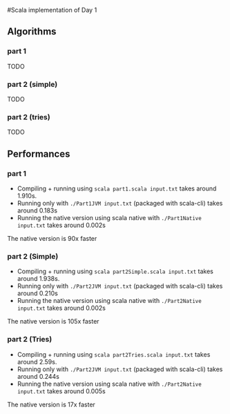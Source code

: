 #Scala implementation of Day 1

## Algorithms
### part 1
TODO
### part 2 (simple)
TODO
### part 2 (tries)
TODO

## Performances
### part 1
- Compiling + running using `scala part1.scala input.txt` takes around 1.910s.
- Running only with `./Part1JVM input.txt` (packaged with scala-cli) takes around 0.183s
- Running the native version using scala native with `./Part1Native input.txt` takes around 0.002s

The native version is 90x faster

### part 2 (Simple)
- Compiling + running using `scala part2Simple.scala input.txt` takes around 1.938s.
- Running only with `./Part2JVM input.txt` (packaged with scala-cli) takes around 0.210s
- Running the native version using scala native with `./Part2Native input.txt` takes around 0.002s

The native version is 105x faster

### part 2 (Tries)
- Compiling + running using `scala part2Tries.scala input.txt` takes around 2.59s.
- Running only with `./Part2JVM input.txt` (packaged with scala-cli) takes around 0.244s
- Running the native version using scala native with `./Part2Native input.txt` takes around 0.005s

The native version is 17x faster